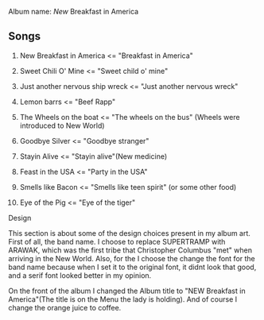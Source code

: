 Album name: *New* Breakfast in America

## Songs
1. New Breakfast in America <= "Breakfast in America"
2. Sweet Chili O' Mine <= "Sweet child o' mine"
3. Just another nervous ship wreck <= "Just another nervous wreck"
4. Lemon barrs <= "Beef Rapp"
5. The Wheels on the boat <= "The wheels on the bus" (Wheels were introduced to New World)

6. Goodbye Silver <= "Goodbye stranger"
7. Stayin Alive <= "Stayin alive"(New medicine)
8. Feast in the USA <= "Party in the USA"
9. Smells like Bacon <= "Smells like teen spirit" (or some other food)
10. Eye of the Pig <= "Eye of the tiger"

Design

This section is about some of the design choices present in my album art. First of all, the band name. I choose to replace SUPERTRAMP with ARAWAK, which was the first tribe that Christopher Columbus "met" when arriving in the New World. Also, for the I choose the change the font for the band name because when I set it to the original font, it didnt look that good, and a serif font looked better in my opinion. 

On the front of the album I changed the Album title to "NEW Breakfast in America"(The title is on the Menu the lady is holding). And of course I change the orange juice to coffee.